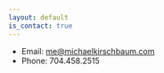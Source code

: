 ```yaml
---
layout: default
is_contact: true
---
```


* Email: [me@michaelkirschbaum.com](mailto:me@michaelkirschbaum.com)
* Phone: 704.458.2515

<!-- * Phone: [+1-7044582515](tel:+1-7044582515)

---

## Mailing Address

> 221B, Baker Street
>
> London
>
> United Kingdom

---

## Social

1. [Instagram](https://instagram.com/michaelkirschbaum)
2. [Twitter](https://twitter.com/mbkirschbaum)
3. [GitHub](https://github.com/michaelkirschbaum) -->
